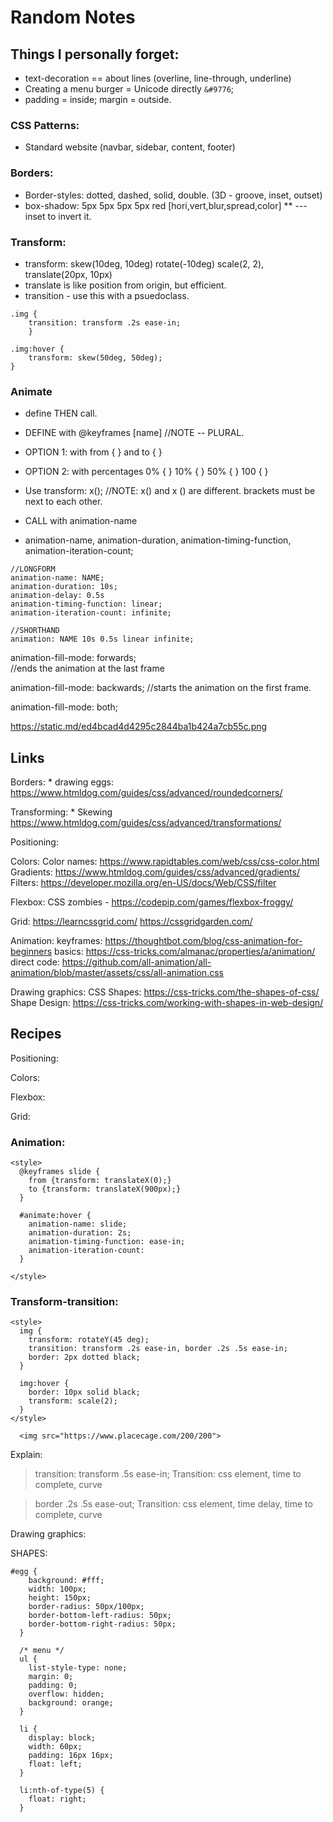 # Random Notes

## Things I personally forget: 
* text-decoration == about lines (overline, line-through, underline)
* Creating a menu burger = Unicode directly ```&#9776```;
* padding = inside; margin = outside. 
	
### CSS Patterns: 
* Standard website (navbar, sidebar, content, footer)
	
### Borders: 
* Border-styles: dotted, dashed, solid, double. (3D - groove, inset, outset)
* box-shadow: 5px 5px 5px 5px red [hori,vert,blur,spread,color]
** ---inset to invert it. 
		
### Transform: 
* transform: skew(10deg, 10deg) rotate(-10deg) scale(2, 2), translate(20px, 10px)
* translate is like position from origin, but efficient.
* transition - use this with a psuedoclass. 
```
.img {
    transition: transform .2s ease-in;
    }
    
.img:hover {
    transform: skew(50deg, 50deg);
}
```

### Animate
* define THEN call.
* DEFINE with @keyframes [name] //NOTE -- PLURAL. 
* OPTION 1: with from { } and to { }
* OPTION 2: with percentages 0% { } 10% { } 50% { } 100 { }
* Use transform: x(); //NOTE: x() and x () are different. brackets must be next to each other.

* CALL with animation-name
* animation-name, animation-duration, animation-timing-function, animation-iteration-count;
```
//LONGFORM
animation-name: NAME;
animation-duration: 10s;
animation-delay: 0.5s
animation-timing-function: linear;
animation-iteration-count: infinite; 

//SHORTHAND
animation: NAME 10s 0.5s linear infinite;
```


animation-fill-mode: forwards;   
//ends the animation at the last frame

animation-fill-mode: backwards; 
//starts the animation on the first frame.

animation-fill-mode: both; 

https://static.md/ed4bcad4d4295c2844ba1b424a7cb55c.png


###


## Links
Borders: 
	* drawing eggs: https://www.htmldog.com/guides/css/advanced/roundedcorners/

Transforming: 
	* Skewing https://www.htmldog.com/guides/css/advanced/transformations/

Positioning: 

Colors: 
	Color names: https://www.rapidtables.com/web/css/css-color.html
	Gradients: https://www.htmldog.com/guides/css/advanced/gradients/
	Filters: https://developer.mozilla.org/en-US/docs/Web/CSS/filter

Flexbox: 
	CSS zombies -
	https://codepip.com/games/flexbox-froggy/

Grid: 
	https://learncssgrid.com/
	https://cssgridgarden.com/

Animation: 
	keyframes: https://thoughtbot.com/blog/css-animation-for-beginners
	basics: https://css-tricks.com/almanac/properties/a/animation/
	direct code: https://github.com/all-animation/all-animation/blob/master/assets/css/all-animation.css

Drawing graphics: 
	CSS Shapes: https://css-tricks.com/the-shapes-of-css/
	Shape Design: https://css-tricks.com/working-with-shapes-in-web-design/
	

## Recipes
Positioning: 

Colors: 

Flexbox: 

Grid: 

### Animation: 
```
<style> 
  @keyframes slide {
    from {transform: translateX(0);}
    to {transform: translateX(900px);}
  }
  
  #animate:hover {
    animation-name: slide;
    animation-duration: 2s;
    animation-timing-function: ease-in;
    animation-iteration-count:  
  }
  
</style>
```



### Transform-transition: 
```
<style>
  img {
    transform: rotateY(45 deg); 
    transition: transform .2s ease-in, border .2s .5s ease-in;
    border: 2px dotted black;
  }
  
  img:hover {
    border: 10px solid black;
    transform: scale(2);
  }
</style>

  <img src="https://www.placecage.com/200/200">

```
Explain: 
> transition: transform .5s ease-in; 
Transition: css element, time to complete, curve

> border .2s .5s ease-out;
Transition: css element, time delay, time to complete, curve




Drawing graphics: 
	

SHAPES: 
```
#egg {
    background: #fff;
    width: 100px;
    height: 150px;
    border-radius: 50px/100px;
    border-bottom-left-radius: 50px;
    border-bottom-right-radius: 50px;
  }
```

```
  /* menu */
  ul {
    list-style-type: none;
    margin: 0;
    padding: 0;
    overflow: hidden;
    background: orange;
  }
  
  li {
    display: block;
    width: 60px;
    padding: 16px 16px;
    float: left;
  }
  
  li:nth-of-type(5) {
    float: right;
  }
```  


